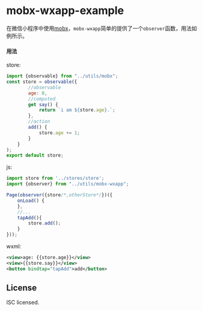 # mobx-wxapp-example
在微信小程序中使用[mobx](https://github.com/mobxjs/mobx)，`mobx-wxapp`简单的提供了一个`observer`函数，用法如例所示。

#### 用法

store:
```JavaScript
import {observable} from "../utils/mobx";
const store = observable({
        //observable
        age: 0,
        //computed
        get say() {
            return `i am ${store.age}.`;
        },
        //action
        add() {
            store.age += 1;
        }
    }
);
export default store;
```
js:
```JavaScript
import store from '../stores/store';
import {observer} from "../utils/mobx-wxapp";

Page(observer({store/*,otherStore*/})({
    onLoad() {
    },
    //...
    tapAdd(){
        store.add();
    }
}));

```
wxml:
```xml
<view>age: {{store.age}}</view>
<view>{{store.say}}</view>
<button bindtap="tapAdd">add</button>
```

## License

ISC licensed.

